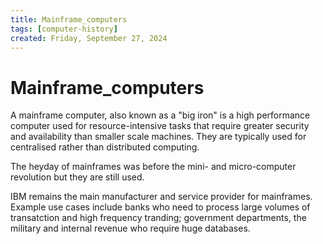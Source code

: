```yaml
---
title: Mainframe_computers
tags: [computer-history]
created: Friday, September 27, 2024
---
```


# Mainframe_computers

A mainframe computer, also known as a "big iron" is a high performance computer
used for resource-intensive tasks that require greater security and availability
than smaller scale machines. They are typically used for centralised rather than
distributed computing.

The heyday of mainframes was before the mini- and micro-computer revolution but
they are still used.

IBM remains the main manufacturer and service provider for mainframes. Example
use cases include banks who need to process large volumes of transatction and
high frequency tranding; government departments, the military and internal
revenue who require huge databases.
